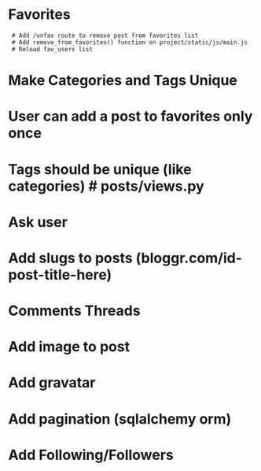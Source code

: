 # Favorites
     # Add /unfav route to remove post from favorites list
     # Add remove_from_favorites() function on project/static/js/main.js
     # Reload fav_users list

# Make Categories and Tags Unique

# User can add a post to favorites only once

# Tags should be unique (like categories) # posts/views.py

# Ask user

# Add slugs to posts (bloggr.com/id-post-title-here)

# Comments Threads

# Add image to post

# Add gravatar

# Add pagination (sqlalchemy orm)

# Add Following/Followers
